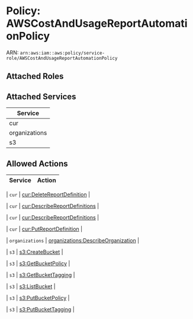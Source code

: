 # Policy: AWSCostAndUsageReportAutomationPolicy

ARN: `arn:aws:iam::aws:policy/service-role/AWSCostAndUsageReportAutomationPolicy`

## Attached Roles

## Attached Services

| Service |
|---------|
| cur |
| organizations |
| s3 |

## Allowed Actions

| Service | Action |
|:-------:|--------|

| `cur` | [cur:DeleteReportDefinition](../actions.md#cur:deletereportdefinition) |

| `cur` | [cur:DescribeReportDefinitions](../actions.md#cur:describereportdefinitions) |

| `cur` | [cur:DescribeReportDefinitions](../actions.md#cur:describereportdefinitions) |

| `cur` | [cur:PutReportDefinition](../actions.md#cur:putreportdefinition) |

| `organizations` | [organizations:DescribeOrganization](../actions.md#organizations:describeorganization) |

| `s3` | [s3:CreateBucket](../actions.md#s3:createbucket) |

| `s3` | [s3:GetBucketPolicy](../actions.md#s3:getbucketpolicy) |

| `s3` | [s3:GetBucketTagging](../actions.md#s3:getbuckettagging) |

| `s3` | [s3:ListBucket](../actions.md#s3:listbucket) |

| `s3` | [s3:PutBucketPolicy](../actions.md#s3:putbucketpolicy) |

| `s3` | [s3:PutBucketTagging](../actions.md#s3:putbuckettagging) |
